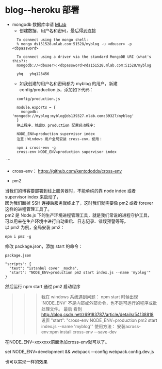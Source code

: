 # blog--heroku 部署

* mongodb 数据库申请 [MLab](https://mlab.com/)
  - 创建数据、用户名和密码，最后得到连接
  ```
    To connect using the mongo shell:
    % mongo ds151528.mlab.com:51528/myblog -u <dbuser> -p <dbpassword>
    
    To connect using a driver via the standard MongoDB URI (what's this?):
    mongodb://<dbuser>:<dbpassword>@ds151528.mlab.com:51528/myblog
    
    yhq   yhq123456

  ```
  - 如我创建的用户名和密码都为 myblog 的用户，新建 config/production.js，添加如下代码：
  ```
    config/production.js

    module.exports = {
      mongodb: 'mongodb://myblog:myblog@ds139327.mlab.com:39327/myblog'
    }
    停止程序，然后以 production 配置启动程序:

    NODE_ENV=production supervisor index
    注意：Windows 用户全局安装 cross-env，使用：

    npm i cross-env -g
    cross-env NODE_ENV=production supervisor index
  ```
  
* cross-env： https://github.com/kentcdodds/cross-env

* pm2

当我们的博客要部署到线上服务器时，不能单纯的靠 node index 或者 supervisor index 来启动了，  
因为我们断掉 SSH 连接后服务就终止了，这时我们就需要像 pm2 或者 forever 这样的进程管理工具了。  
pm2 是 Node.js 下的生产环境进程管理工具，就是我们常说的进程守护工具，  
可以用来在生产环境中进行自动重启、日志记录、错误预警等等。  
以 pm2 为例，全局安装 pm2：  
```
npm i pm2 -g

```

修改 package.json，添加 start 的命令：
```
package.json

"scripts": {
  "test": "istanbul cover _mocha",
  "start": "NODE_ENV=production pm2 start index.js --name 'myblog'"
}
```

然后运行 npm start 通过 pm2 启动程序

>>> 我在 windows 系统遇到问题： npm start 时候出现 'NODE_ENV' 不是内部或外部命令，也不是可运行的程序或批处理文件。
最后 看到 http://blog.csdn.net/z69183787/article/details/54138818 设置 "start": "cross-env NODE_ENV=production pm2 start index.js --name 'myblog'"
使用方法：
安装across-env:npm install cross-env --save-dev

在NODE_ENV=xxxxxxx前面添加cross-env就可以了。

 set NODE_ENV=development && webpack --config webpack.config.dev.js
 
也可以实现一样的效果
